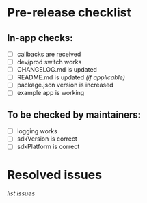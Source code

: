# Pre-release checklist

## In-app checks:
- [ ] callbacks are received
- [ ] dev/prod switch works
- [ ] CHANGELOG.md is updated
- [ ] README.md is updated _(if applicable)_
- [ ] package.json version is increased
- [ ] example app is working

## To be checked by maintainers:

- [ ] logging works
- [ ] sdkVersion is correct
- [ ] sdkPlatform is correct

# Resolved issues
_list issues_
